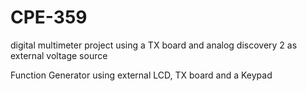 # CPE-359

digital multimeter project using a TX board and analog discovery 2 as external voltage source

Function Generator using external LCD, TX board and a Keypad
